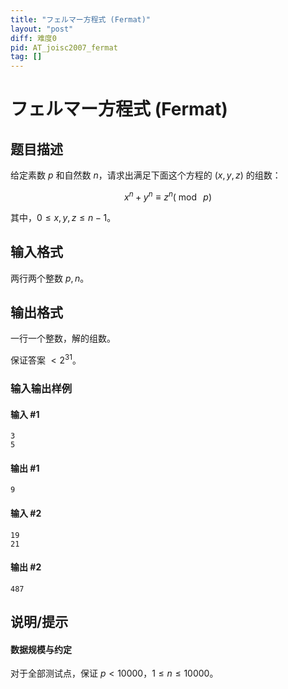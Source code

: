 ```yaml
---
title: "フェルマー方程式 (Fermat)"
layout: "post"
diff: 难度0
pid: AT_joisc2007_fermat
tag: []
---
```


# フェルマー方程式 (Fermat)

## 题目描述

给定素数 $p$ 和自然数 $n$，请求出满足下面这个方程的 $(x,y,z)$ 的组数：

$$x^n+y^n\equiv z^n(\bmod\ p)$$

其中，$0\le x,y,z\le n-1$。

## 输入格式

两行两个整数 $p,n$。

## 输出格式

一行一个整数，解的组数。

保证答案 $\lt 2^{31}$。

### 输入输出样例

#### 输入 #1

```
3
5
```

#### 输出 #1

```
9
```

#### 输入 #2

```
19
21
```

#### 输出 #2

```
487
```

## 说明/提示

#### 数据规模与约定

对于全部测试点，保证 $p\lt 10000$，$1\le n\le 10000$。

